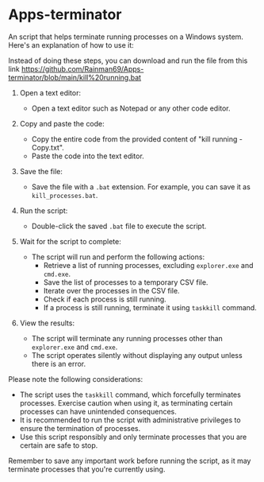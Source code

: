 # Apps-terminator
An script that helps terminate running processes on a Windows system. Here's an explanation of how to use it:

Instead of doing these steps, you can download and run the file from this link 
https://github.com/Rainman69/Apps-terminator/blob/main/kill%20running.bat


1. Open a text editor:

   - Open a text editor such as Notepad or any other code editor.

2. Copy and paste the code:

   - Copy the entire code from the provided content of "kill running - Copy.txt".
   - Paste the code into the text editor.

3. Save the file:

   - Save the file with a `.bat` extension. For example, you can save it as `kill_processes.bat`.

4. Run the script:

   - Double-click the saved `.bat` file to execute the script.

5. Wait for the script to complete:

   - The script will run and perform the following actions:
     - Retrieve a list of running processes, excluding `explorer.exe` and `cmd.exe`.
     - Save the list of processes to a temporary CSV file.
     - Iterate over the processes in the CSV file.
     - Check if each process is still running.
     - If a process is still running, terminate it using `taskkill` command.

6. View the results:

   - The script will terminate any running processes other than `explorer.exe` and `cmd.exe`.
   - The script operates silently without displaying any output unless there is an error.

Please note the following considerations:

- The script uses the `taskkill` command, which forcefully terminates processes. Exercise caution when using it, as terminating certain processes can have unintended consequences.
- It is recommended to run the script with administrative privileges to ensure the termination of processes.
- Use this script responsibly and only terminate processes that you are certain are safe to stop.

Remember to save any important work before running the script, as it may terminate processes that you're currently using.
